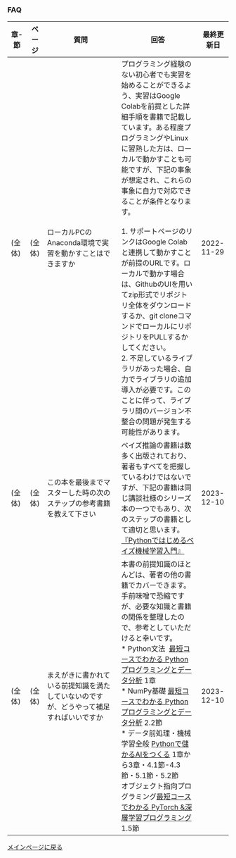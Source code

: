 ### FAQ


|章-節|ページ  |質問　　　　　　　|回答|最終更新日|
|---|---|---|---|---|
|(全体)|(全体)|ローカルPCのAnaconda環境で実習を動かすことはできますか|プログラミング経験のない初心者でも実習を始めることができるよう、実習はGoogle Colabを前提とした詳細手順を書籍で記載しています。ある程度プログラミングやLinuxに習熟した方は、ローカルで動かすことも可能ですが、下記の事象が想定され、これらの事象に自力で対応できることが条件となります。<br><br>1. サポートページのリンクはGoogle Colabと連携して動かすことが前提のURLです。ローカルで動かす場合は、GithubのUIを用いてzip形式でリポジトリ全体をダウンロードするか、git cloneコマンドでローカルにリポジトリをPULLするかしてください。<br>2. 不足しているライブラリがあった場合、自力でライブラリの追加導入が必要です。このことに伴って、ライブラリ間のバージョン不整合の問題が発生する可能性があります。|2022-11-29|
|(全体)|(全体)|この本を最後までマスターした時の次のステップの参考書籍を教えて下さい|ベイズ推論の書籍は数多く出版されており、著者もすべてを把握しているわけではないですが、下記の書籍は同じ講談社様のシリーズ本の一つでもあり、次のステップの書籍として適切と思います。<br>[『Pythonではじめるベイズ機械学習入門』](https://www.amazon.co.jp/dp/406527978X)|2023-12-10|
|(全体)|(全体)|まえがきに書かれている前提知識を満たしていないのですが、どうやって補足すればいいですか|本書の前提知識のほとんどは、著者の他の書籍でカバーできます。手前味噌で恐縮ですが、必要な知識と書籍の関係を整理したので、参考としていただけると幸いです。<br>* Python文法  [最短コースでわかる Pythonプログラミングとデータ分析](https://www.amazon.co.jp/dp/4296201123) 1章 <br>* NumPy基礎 [最短コースでわかる Pythonプログラミングとデータ分析](https://www.amazon.co.jp/dp/4296201123) 2.2節<br>* データ前処理・機械学習全般 [Pythonで儲かるAIをつくる](https://www.amazon.co.jp/dp/4296106961/) 1章から3章・4.1節-4.3節・5.1節・5.2節<br>オブジェクト指向プログラミング[最短コースでわかる PyTorch &深層学習プログラミング](https://www.amazon.co.jp/dp/4296110322) 1.5節 |2023-12-10|



[メインページに戻る](../README.md)
